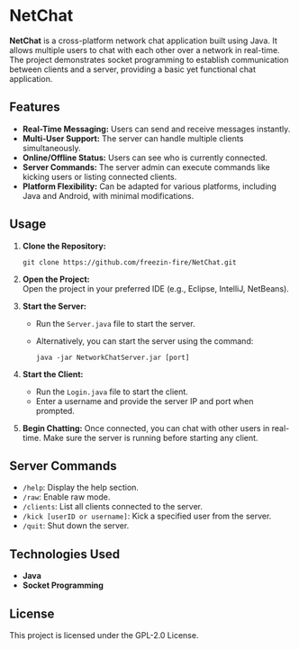 # NetChat

**NetChat** is a cross-platform network chat application built using Java. It allows multiple users to chat with each other over a network in real-time. The project demonstrates socket programming to establish communication between clients and a server, providing a basic yet functional chat application.

## Features

-   **Real-Time Messaging:** Users can send and receive messages instantly.
-   **Multi-User Support:** The server can handle multiple clients simultaneously.
-   **Online/Offline Status:** Users can see who is currently connected.
-   **Server Commands:** The server admin can execute commands like kicking users or listing connected clients.
-   **Platform Flexibility:** Can be adapted for various platforms, including Java and Android, with minimal modifications.

## Usage

1.  **Clone the Repository:**
    
    `git clone https://github.com/freezin-fire/NetChat.git` 
    
2.  **Open the Project:**  
    Open the project in your preferred IDE (e.g., Eclipse, IntelliJ, NetBeans).
    
3.  **Start the Server:**
    
    -   Run the `Server.java` file to start the server.
    -   Alternatively, you can start the server using the command:
        
        ```java -jar NetworkChatServer.jar [port]```
        
4.  **Start the Client:**
    
    -   Run the `Login.java` file to start the client.
    -   Enter a username and provide the server IP and port when prompted.
5.  **Begin Chatting:** Once connected, you can chat with other users in real-time. Make sure the server is running before starting any client.
    

## Server Commands

-   `/help`: Display the help section.
-   `/raw`: Enable raw mode.
-   `/clients`: List all clients connected to the server.
-   `/kick [userID or username]`: Kick a specified user from the server.
-   `/quit`: Shut down the server.

## Technologies Used

-   **Java**
-   **Socket Programming**

## License

This project is licensed under the GPL-2.0 License.
